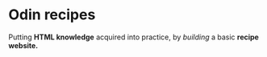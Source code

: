 # Odin recipes

Putting **HTML knowledge** acquired into practice, by *building* a basic **recipe website.**
